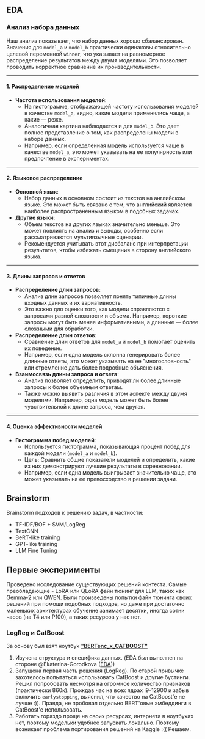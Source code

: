 ## EDA

### Анализ набора данных

Наш анализ показывает, что набор данных хорошо сбалансирован. Значения для `model_a` и `model_b` практически одинаковы относительно целевой переменной `winner`, что указывает на равномерное распределение результатов между двумя моделями. Это позволяет проводить корректное сравнение их производительности.

---

#### 1. Распределение моделей

- **Частота использования моделей**:
  - На гистограмме, отображающей частоту использования моделей в качестве `model_a`, видно, какие модели применялись чаще, а какие — реже.
  - Аналогичная картина наблюдается и для `model_b`. Это дает полное представление о том, как распределены модели в наборе данных.
  - Например, если определенная модель используется чаще в качестве `model_a`, это может указывать на ее популярность или предпочтение в экспериментах.

---

#### 2. Языковое распределение

- **Основной язык**:
  - Набор данных в основном состоит из текстов на английском языке. Это может быть связано с тем, что английский является наиболее распространенным языком в подобных задачах.
- **Другие языки**:
  - Объем текстов на других языках значительно меньше. Это может повлиять на анализ и выводы, особенно если рассматриваются мультиязычные сценарии.
  - Рекомендуется учитывать этот дисбаланс при интерпретации результатов, чтобы избежать смещения в сторону английского языка.

---

#### 3. Длины запросов и ответов

- **Распределение длин запросов**:
  - Анализ длин запросов позволяет понять типичные длины входных данных и их вариативность.
  - Это важно для оценки того, как модели справляются с запросами разной сложности и объема. Например, короткие запросы могут быть менее информативными, а длинные — более сложными для обработки.
- **Распределение длин ответов**:
  - Сравнение длин ответов для `model_a` и `model_b` помогает оценить их поведение.
  - Например, если одна модель склонна генерировать более длинные ответы, это может указывать на ее "многословность" или стремление дать более подробные объяснения.
- **Взаимосвязь длины запроса и ответа**:
  - Анализ позволяет определить, приводят ли более длинные запросы к более объемным ответам.
  - Также можно выявить различия в этом аспекте между двумя моделями. Например, одна модель может быть более чувствительной к длине запроса, чем другая.

---

#### 4. Оценка эффективности моделей

- **Гистограмма побед моделей**:
  - Используется гистограмма, показывающая процент побед для каждой модели (`model_a` и `model_b`).
  - Цель: Сравнить общие показатели моделей и определить, какие из них демонстрируют лучшие результаты в соревновании.
  - Например, если одна модель выигрывает значительно чаще, это может указывать на ее превосходство в решении задачи.

## Brainstorm

Brainstorm подходов к решению задач, в частности:

* TF-IDF/BOF + SVM/LogReg
* TextCNN
* BeRT-like training
* GPT-like training
* LLM Fine Tuning

## Первые эксперименты

Проведено исследование существующих решений контеста. Самые преобладающие - LoRA или QLoRA файн тюнинг для LLM, таких как Gemma-2 или QWEN. Были произведены попытки файн тюнинга своих решений при помощи подобных подходов, но даже при достаточно маленьких архитектурах обучение занимает десятки, иногда сотни часов (на T4 или P100), а таких ресурсов у нас нет.

### LogReg и CatBoost

За основу был взят ноутбук [**"BERTenc_x_CATBOOST"**](https://www.kaggle.com/code/iitm21f1002696/bertenc-x-catboost)

1. Изучена структура и специфика данных. (EDA был выполнен на стороне @Ekaterina-Gorodkova ([EDA](report_eda.md/)))
2. Запущена первая часть решения (LogReg). По старой привычке захотелось попытаться использовать CatBoost и другие бустинги. Решил попробовать несмотря на огромное количество признаков (практически 860к). Прождав час на всех ядрах i9-12900 и забыв включить `earlystopping`, выяснил, что качество на CatBoost'е не лучше :)). Правда, не пробовал отдельно BERT'овые эмбеддинги в CatBoost'е использовать.
3. Работать гораздо проще на своих ресурсах, интернета в ноутбуках нет, поэтому модельки удобнее запускать локально. Поэтому возникает проблема портирования решений на Kaggle :(( Решаем.
